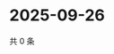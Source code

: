 # 2025-09-26

共 0 条

<!-- BEGIN ZHIHUVIDEO -->
<!-- 最后更新时间 Fri Sep 26 2025 16:16:07 GMT+0800 (China Standard Time) -->

<!-- END ZHIHUVIDEO -->
